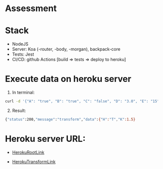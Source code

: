 # Assessment

# Stack
- NodeJS
- Server: Koa (-router, -body, -morgan), backpack-core
- Tests: Jest
- CI/CD: github Actions [build => tests => deploy to heroku]


# Execute data on heroku server

1. In terminal:
```bash
curl -d '{"A": "true", "B": "true", "C": "false", "D": "3.0", "E": "15", "F": "15" }' -H "Content-Type: application/json" -X POST https://desolate-garden-94838.herokuapp.com/transform
```

2. Result:
```bash
{"status":200,"message":"transform","data":{"H":"T","K":1.5}
```

# Heroku server URL:
- [HerokuRootLink](https://desolate-garden-94838.herokuapp.com)

- [HerokuTransformLink](https://desolate-garden-94838.herokuapp.com/transform)
